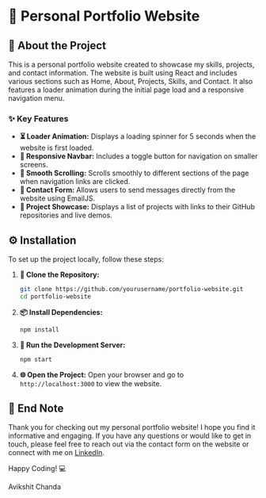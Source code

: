 # 🌟 Personal Portfolio Website

## 📖 About the Project
This is a personal portfolio website created to showcase my skills, projects, and contact information. The website is built using React and includes various sections such as Home, About, Projects, Skills, and Contact. It also features a loader animation during the initial page load and a responsive navigation menu.

### ✨ Key Features
- **⏳ Loader Animation:** Displays a loading spinner for 5 seconds when the website is first loaded.
- **📱 Responsive Navbar:** Includes a toggle button for navigation on smaller screens.
- **🔗 Smooth Scrolling:** Scrolls smoothly to different sections of the page when navigation links are clicked.
- **📧 Contact Form:** Allows users to send messages directly from the website using EmailJS.
- **💼 Project Showcase:** Displays a list of projects with links to their GitHub repositories and live demos.

## ⚙️ Installation
To set up the project locally, follow these steps:

1. **📂 Clone the Repository:**
    ```sh
    git clone https://github.com/yourusername/portfolio-website.git
    cd portfolio-website
    ```

2. **📦 Install Dependencies:**
    ```sh
    npm install
    ```

3. **🚀 Run the Development Server:**
    ```sh
    npm start
    ```

4. **🌐 Open the Project:**
    Open your browser and go to `http://localhost:3000` to view the website.

## 📝 End Note
Thank you for checking out my personal portfolio website! I hope you find it informative and engaging. If you have any questions or would like to get in touch, please feel free to reach out via the contact form on the website or connect with me on [LinkedIn](http://www.linkedin.com/in/avikshitchanda).

Happy Coding! 💻

Avikshit Chanda
